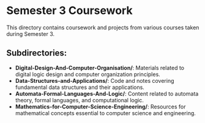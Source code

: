 # Semester 3 Coursework

This directory contains coursework and projects from various courses taken during Semester 3.

## Subdirectories:

*   **Digital-Design-And-Computer-Organisation/**: Materials related to digital logic design and computer organization principles.
*   **Data-Structures-and-Applications/**: Code and notes covering fundamental data structures and their applications.
*   **Automata-Formal-Languages-And-Logic/**: Content related to automata theory, formal languages, and computational logic.
*   **Mathematics-for-Computer-Science-Engineering/**: Resources for mathematical concepts essential to computer science and engineering. 